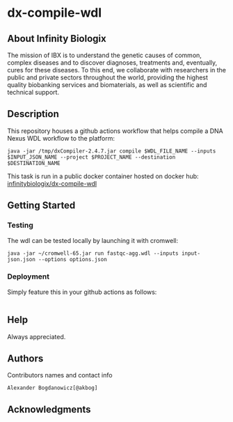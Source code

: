 # dx-compile-wdl

## About Infinity Biologix

The mission of IBX is to understand the genetic causes of common, complex diseases and to discover diagnoses, treatments and, eventually, cures for these diseases. To this end, we collaborate with researchers in the public and private sectors throughout the world, providing the highest quality biobanking services and biomaterials, as well as scientific and technical support.

## Description

This repository houses a github actions workflow that helps compile a DNA Nexus WDL workflow to the platform:

```
java -jar /tmp/dxCompiler-2.4.7.jar compile $WDL_FILE_NAME --inputs $INPUT_JSON_NAME --project $PROJECT_NAME --destination $DESTINATION_NAME
```

This task is run in a public docker container hosted on docker hub: [infinitybiologix/dx-compile-wdl](https://hub.docker.com/r/infinitybiologix/dx-compile-wdl)

## Getting Started

### Testing

The wdl can be tested locally by launching it with cromwell:
```
java -jar ~/cromwell-65.jar run fastqc-agg.wdl --inputs input-json.json --options options.json
```
### Deployment
Simply feature this in your github actions as follows:

```
```

## Help

Always appreciated.

## Authors

Contributors names and contact info

    Alexander Bogdanowicz[@akbog]

## Acknowledgments
